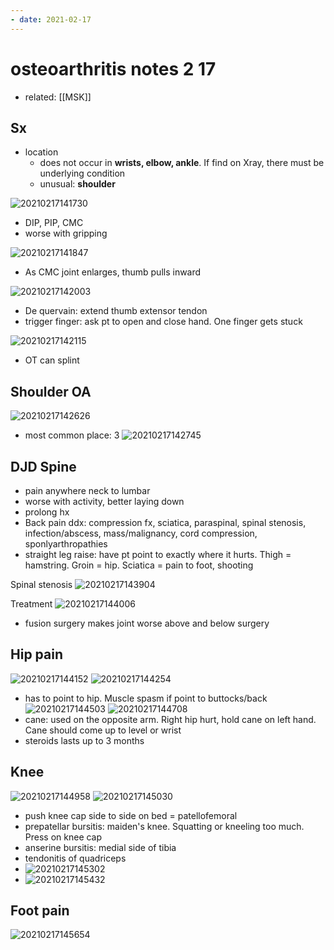 ```yaml
---
- date: 2021-02-17
---
```


# osteoarthritis notes 2 17

- related: [[MSK]]

## Sx

- location
	- does not occur in **wrists, elbow, ankle**. If find on Xray, there must be underlying condition
	- unusual: **shoulder**

![20210217141730](https://photos.thisispiggy.com/file/wikiFiles/20210217141730.png)

- DIP, PIP, CMC
- worse with gripping

![20210217141847](https://photos.thisispiggy.com/file/wikiFiles/20210217141847.png)

- As CMC joint enlarges, thumb pulls inward

![20210217142003](https://photos.thisispiggy.com/file/wikiFiles/20210217142003.png)

- De quervain: extend thumb extensor tendon
- trigger finger: ask pt to open and close hand. One finger gets stuck

![20210217142115](https://photos.thisispiggy.com/file/wikiFiles/20210217142115.png)

- OT can splint

## Shoulder OA

![20210217142626](https://photos.thisispiggy.com/file/wikiFiles/20210217142626.png)

- most common place: 3
  ![20210217142745](https://photos.thisispiggy.com/file/wikiFiles/20210217142745.png)

## DJD Spine

- pain anywhere neck to lumbar
- worse with activity, better laying down
- prolong hx
- Back pain ddx: compression fx, sciatica, paraspinal, spinal stenosis, infection/abscess, mass/malignancy, cord compression, sponlyarthropathies
- straight leg raise: have pt point to exactly where it hurts. Thigh = hamstring. Groin = hip. Sciatica = pain to foot, shooting

Spinal stenosis
![20210217143904](https://photos.thisispiggy.com/file/wikiFiles/20210217143904.png)

Treatment
![20210217144006](https://photos.thisispiggy.com/file/wikiFiles/20210217144006.png)

- fusion surgery makes joint worse above and below surgery

## Hip pain

![20210217144152](https://photos.thisispiggy.com/file/wikiFiles/20210217144152.png)
![20210217144254](https://photos.thisispiggy.com/file/wikiFiles/20210217144254.png)

- has to point to hip. Muscle spasm if point to buttocks/back
  ![20210217144503](https://photos.thisispiggy.com/file/wikiFiles/20210217144503.png)
  ![20210217144708](https://photos.thisispiggy.com/file/wikiFiles/20210217144708.png)
- cane: used on the opposite arm. Right hip hurt, hold cane on left hand. Cane should come up to level or wrist
- steroids lasts up to 3 months

## Knee

![20210217144958](https://photos.thisispiggy.com/file/wikiFiles/20210217144958.png)
![20210217145030](https://photos.thisispiggy.com/file/wikiFiles/20210217145030.png)

- push knee cap side to side on bed = patellofemoral
- prepatellar bursitis: maiden's knee. Squatting or kneeling too much. Press on knee cap
- anserine bursitis: medial side of tibia
- tendonitis of quadriceps
- ![20210217145302](https://photos.thisispiggy.com/file/wikiFiles/20210217145302.png)
- ![20210217145432](https://photos.thisispiggy.com/file/wikiFiles/20210217145432.png)

## Foot pain

![20210217145654](https://photos.thisispiggy.com/file/wikiFiles/20210217145654.png)
